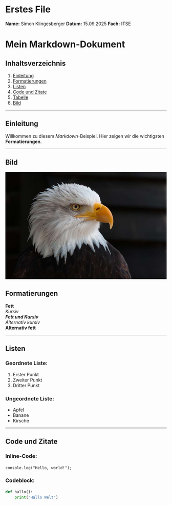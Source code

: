 # Erstes File

**Name:** Simon Klingesberger
**Datum:** 15.09.2025
**Fach:** ITSE

# Mein Markdown-Dokument

## Inhaltsverzeichnis
1. [Einleitung](#einleitung)
2. [Formatierungen](#formatierungen)
3. [Listen](#listen)
4. [Code und Zitate](#code-und-zitate)
5. [Tabelle](#tabelle)
6. [Bild](#bild)

---

## Einleitung

Willkommen zu diesem *Markdown*-Beispiel. Hier zeigen wir die wichtigsten **Formatierungen**.

---

## Bild

![Adler](../Bilder/Adler.jpg)

## Formatierungen

**Fett**  
*Kursiv*  
***Fett und Kursiv***  
_Alternativ kursiv_  
__Alternativ fett__  

---

## Listen

### Geordnete Liste:

1. Erster Punkt
2. Zweiter Punkt
3. Dritter Punkt

### Ungeordnete Liste:

- Apfel
- Banane
- Kirsche

---

## Code und Zitate

### Inline-Code:
`console.log("Hello, world!");`

### Codeblock:
```python
def hallo():
    print("Hallo Welt")
